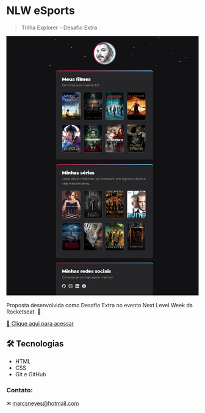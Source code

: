 
# NLW eSports 

> Trilha Explorer - Desafio Extra

![preview](/preview/preview-extra.png)


Proposta desenvolvida como Desafio Extra no evento Next Level Week da Rocketseat. 🚀


[🔗 Clique aqui para acessar](https://marcelosnows.github.io/nlw-esports-desafio-extra/)

## 🛠 Tecnologias

*   HTML
*   CSS
*   Git e GitHub

### Contato:

✉ marcsneves@hotmail.com
